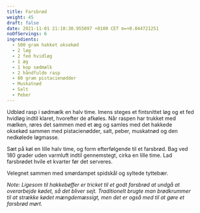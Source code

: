 ```yaml
---
title: Farsbrød
weight: 45
draft: false
date: 2021-11-01 21:10:30.955097 +0100 CET m=+0.044721251
noOfServings: 6
ingredients:
  - 500 gram hakket oksekød
  - 2 løg
  - 2 fed hvidløg
  - 1 æg
  - 1 kop sødmælk
  - 2 håndfulde rasp
  - 80 gram pistacienødder
  - Muskatnød
  - Salt
  - Peber
---
```




Udblød rasp i sødmælk en halv time. Imens steges et fintsnittet løg og
et fed hvidløg indtil klaret, hvorefter de afkøles. Når raspen har
trukket med mælken, røres det sammen med et æg og samles med det hakkede
oksekød sammen med pistacienødder, salt, peber, muskatnød og den
nedkølede løgmasse.

Sæt på køl en lille halv time, og form efterfølgende til et farsbrød.
Bag ved 180 grader uden varmluft indtil gennemstegt, cirka en lille
time. Lad farsbrødet hvile et kvarter før det serveres.

Velegnet sammen med smørdampet spidskål og syltede tyttebær.

*Note: Ligesom til hakkebøffer er tricket til et godt farsbrød at undgå
at overarbejde kødet, så det bliver sejt. Traditionelt brugte man
brødkrummer til at strække kødet mængdemæssigt, men det er også med til
at gøre et farsbrød mørt.*

